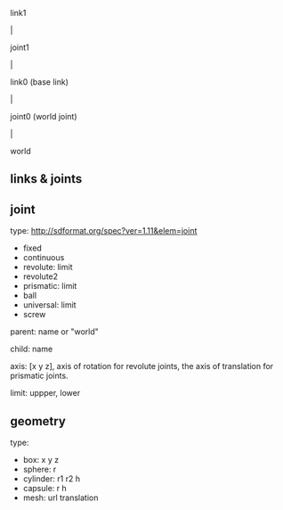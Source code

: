 

link1

|

joint1

|

link0 (base link)

|

joint0 (world joint)

|

world

## links & joints



## joint 

type: http://sdformat.org/spec?ver=1.11&elem=joint
* fixed
* continuous
* revolute: limit
* revolute2
* prismatic: limit
* ball
* universal: limit
* screw


parent:
	name or "world"

child:
	name

axis:
	[x y z],
	axis of rotation for revolute joints, the axis of translation for prismatic joints.

limit:
	uppper, lower

## geometry
type: 
* box: x y z
* sphere: r
* cylinder: r1 r2 h
* capsule: r h
* mesh: url translation


